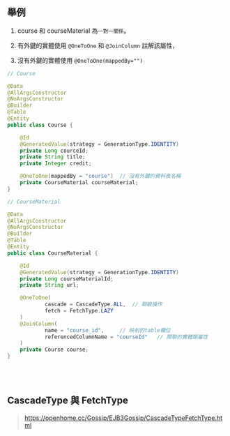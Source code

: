 ## 舉例
1. course 和 courseMaterial 為`一對一關係`。

2. 有外鍵的實體使用 `@OneToOne` 和 `@JoinColumn` 註解該屬性，

3. 沒有外鍵的實體使用 `@OneToOne(mappedBy="")`

```java
// Course

@Data
@AllArgsConstructor
@NoArgsConstructor
@Builder
@Table
@Entity
public class Course {

    @Id
    @GeneratedValue(strategy = GenerationType.IDENTITY)
    private Long courceId;
    private String title;
    private Integer credit;

    @OneToOne(mappedBy = "course")  // 沒有外鍵的資料表名稱
    private CourseMaterial courseMaterial;
}
```
```java
// CourseMaterial

@Data
@AllArgsConstructor
@NoArgsConstructor
@Builder
@Table
@Entity
public class CourseMaterial {

    @Id
    @GeneratedValue(strategy = GenerationType.IDENTITY)
    private Long courseMaterialId;
    private String url;

    @OneToOne(
            cascade = CascadeType.ALL,  // 聯級操作
            fetch = FetchType.LAZY
    )
    @JoinColumn(
            name = "course_id",     // 映射的table欄位
            referencedColumnName = "courseId"   // 關聯的實體類屬性 
    )
    private Course course;
}
```

<br/>

<br/>

## CascadeType 與 FetchType
> https://openhome.cc/Gossip/EJB3Gossip/CascadeTypeFetchType.html
